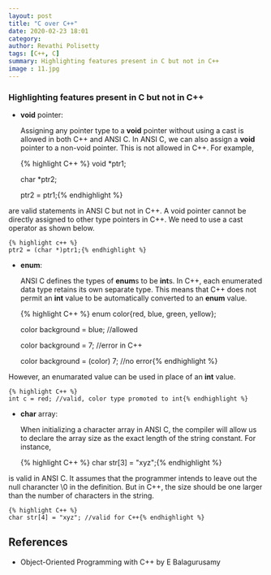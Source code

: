 ```yaml
---
layout: post
title: "C over C++"
date: 2020-02-23 18:01
category: 
author: Revathi Polisetty
tags: [C++, C]
summary: Highlighting features present in C but not in C++
image : 11.jpg
---
```


### Highlighting features present in C but not in C++

* **void** pointer:
   
   Assigning any pointer type to a **void** pointer without using a cast is allowed in both C++ and ANSI C. In ANSI C, we can also assign a **void** pointer to a non-void pointer. This is not allowed in C++. For example,

    {% highlight C++ %}
    void *ptr1;

    char *ptr2;

    ptr2 = ptr1;{% endhighlight %}

are valid statements in ANSI C but not in C++. A void pointer cannot be directly assigned to other type pointers in C++. We need to use a cast operator as shown below.
    
    {% highlight c++ %}
    ptr2 = (char *)ptr1;{% endhighlight %}

* **enum**:
  
  ANSI C defines the types of **enum**s to be **int**s. In C++, each enumerated data type retains its own separate type. This means that C++ does not permit an **int** value to be automatically converted to an **enum** value.

    {% highlight C++ %}
    enum color{red, blue, green, yellow};

    color background = blue; //allowed

    color background = 7; //error in C++

    color background = (color) 7; //no error{% endhighlight %}

However, an enumarated value can be used in place of an **int** value.

    {% highlight C++ %}
    int c = red; //valid, color type promoted to int{% endhighlight %}

* **char** array:
  
  When initializing a character array in ANSI C, the compiler will allow us to declare the array size as the exact length of the string constant. For instance,

    {% highlight C++ %}
    char str[3] = "xyz";{% endhighlight %}

is valid in ANSI C. It assumes that the programmer intends to leave out the null charancter \0 in the definition. But in C++, the size should be one larger than the number of characters in the string.

    {% highlight C++ %}
    char str[4] = "xyz"; //valid for C++{% endhighlight %}

## References

* Object-Oriented Programming with C++ by E Balagurusamy